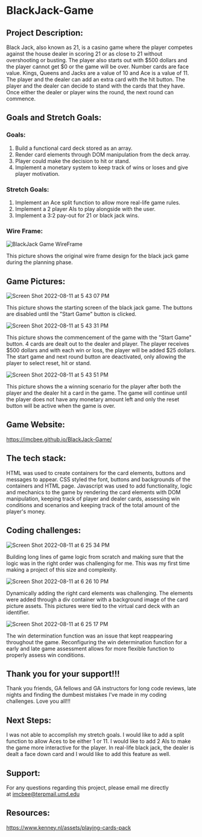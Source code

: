 # BlackJack-Game
## Project Description:

Black Jack, also known as 21, is a casino game where the player competes against the house dealer in scoring 21 or as close to 21 without overshooting or busting. The player also starts out with $500 dollars and the player cannot get $0 or the game will be over. Number cards are face value. Kings, Queens and Jacks are a value of 10 and Ace is a value of 11. The player and the dealer can add an extra card with the hit button. The player and the dealer can decide to stand with the cards that they have. Once either the dealer or player wins the round, the next round can commence.

## Goals and Stretch Goals:

### Goals:
1. Build a functional card deck stored as an array.
2. Render card elements through DOM manipulation from the deck array.
3. Player could make the decision to hit or stand.
4. Implement a monetary system to keep track of wins or loses and give player motivation.

### Stretch Goals:
1. Implement an Ace split function to allow more real-life game rules.
2. Implement a 2 player AIs to play alongside with the user.
3. Implement a 3:2 pay-out for 21 or black jack wins.

### Wire Frame:
![BlackJack Game WireFrame](https://user-images.githubusercontent.com/107007458/184252443-9073c99d-e308-41e2-8d8b-eda1f502b72d.jpeg)

This picture shows the original wire frame design for the black jack game during the planning phase.


## Game Pictures:
![Screen Shot 2022-08-11 at 5 43 07 PM](https://user-images.githubusercontent.com/107007458/184247717-feaa8daf-17ea-4d84-9faa-4c71d84c6920.png)

This picture shows the starting screen of the black jack game. The buttons are disabled until the "Start Game" button is clicked.

![Screen Shot 2022-08-11 at 5 43 31 PM](https://user-images.githubusercontent.com/107007458/184247767-71f2e2d8-9f99-41e2-bdbc-304f1cc2914c.png)

This picture shows the commencement of the game with the "Start Game" button. 4 cards are dealt out to the dealer and player. The player receives $500 dollars and with each win or loss, the player will be added $25 dollars. The start game and next round button are deactivated, only allowing the player to select reset, hit or stand.

![Screen Shot 2022-08-11 at 5 43 51 PM](https://user-images.githubusercontent.com/107007458/184247788-02702870-7949-490e-abe4-1e33c06d6a76.png)

This picture shows the a winning scenario for the player after both the player and the dealer hit a card in the game. The game will continue until the player does not have any monetary amount left and only the reset button will be active when the game is over.

## Game Website:

https://imcbee.github.io/BlackJack-Game/

## The tech stack:

HTML was used to create containers for the card elements, buttons and messages to appear. CSS styled the font, buttons and backgrounds of the containers and HTML page. Javascript was used to add functionality, logic and mechanics to the game by rendering the card elements with DOM manipulation, keeping track of player and dealer cards, assessing win conditions and scenarios and keeping track of the total amount of the player's money.  

## Coding challenges:
![Screen Shot 2022-08-11 at 6 25 34 PM](https://user-images.githubusercontent.com/107007458/184252997-ce44aa63-7d25-4d39-afbe-f4122e9a1a49.png)

Building long lines of game logic from scratch and making sure that the logic was in the right order was challenging for me. This was my first time making a project of this size and complexity.

![Screen Shot 2022-08-11 at 6 26 10 PM](https://user-images.githubusercontent.com/107007458/184256073-e2d58d56-8161-447f-b21f-47be1fea1a72.png)

Dynamically adding the right card elements was challenging. The elements were added through a div container with a background image of the card picture assets. This pictures were tied to the virtual card deck with an identifier.

![Screen Shot 2022-08-11 at 6 25 17 PM](https://user-images.githubusercontent.com/107007458/184257781-d6e080fc-ff1a-4f0b-9109-3246d66941e4.png)

The win determination function was an issue that kept reappearing throughout the game. Reconfiguring the win determination function for a early and late game assessment allows for more flexible function to properly assess win conditions.

## Thank you for your support!!!

Thank you friends, GA fellows and GA instructors for long code reviews, late nights and finding the dumbest mistakes I've made in my coding challenges.   Love you all!!!

## Next Steps:

I was not able to accomplish my stretch goals.  I would like to add a split function to allow Aces to be either 1 or 11.  I would like to add 2 AIs to make the game more interactive for the player.  In real-life black jack, the dealer is dealt a face down card and I would like to add this feature as well.

## Support:

For any questions regarding this project, please email me directly at [imcbee@terpmail.umd.edu](mailto:imcbee@terpmail.umd.edu)

## Resources:

https://www.kenney.nl/assets/playing-cards-pack
